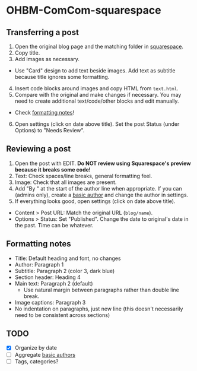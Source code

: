 # OHBM-ComCom-squarespace

## Transferring a post

1. Open the original blog page and the matching folder in [squarespace](squarespace).
2. Copy title.
3. Add images as necessary.
  * Use "Card" design to add text beside images. Add text as subtitle because title ignores some formatting.
4. Insert code blocks around images and copy HTML from `text.html`.
5. Compare with the original and make changes if necessary.
   You may need to create additional text/code/other blocks and edit manually.
  * Check [formatting notes](#formatting-notes)!
6. Open settings (click on date above title). Set the post Status (under Options) to "Needs Review".

## Reviewing a post

1. Open the post with EDIT. **Do NOT review using Squarespace's preview because it breaks some code!**
2. Text: Check spaces/line breaks, general formatting feel.
3. Image: Check that all images are present.
4. Add "By " at the start of the author line when appropriate. If you can (admins only), create a
   [basic author](https://support.squarespace.com/hc/en-us/articles/205810518) and change the author in settings.
5. If everything looks good, open settings (click on date above title).
  * Content > Post URL: Match the original URL (`blog/name`).
  * Options > Status: Set "Published". Change the date to original's date in the past. Time can be whatever.

## Formatting notes

* Title: Default heading and font, no changes
* Author: Paragraph 1
* Subtitle: Paragraph 2 (color 3, dark blue)
* Section header: Heading 4
* Main text: Paragraph 2 (default)
  * Use natural margin between paragraphs rather than double line break.
* Image captions: Paragraph 3
* No indentation on paragraphs, just new line (this doesn't necessarily need to be consistent across sections)

## TODO

- [x] Organize by date
- [ ] Aggregate [basic authors](https://support.squarespace.com/hc/en-us/articles/205810518)
- [ ] Tags, categories?
